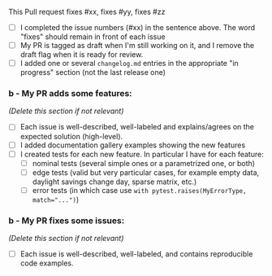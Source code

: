 This Pull request fixes #xx, fixes #yy, fixes #zz

 - [ ] I completed the issue numbers (#xx) in the sentence above. The word "fixes" should remain in front of each issue
 - [ ] My PR is tagged as draft when I'm still working on it, and I remove the draft flag when it is ready for review.
- [ ] I added one or several `changelog.md` entries in the appropriate "in progress" section (not the last release one)

### b - My PR adds some features:

*(Delete this section if not relevant)*

 - [ ] Each issue is well-described, well-labeled and explains/agrees on the expected solution (high-level).
 - [ ] I added documentation gallery examples showing the new features
 - [ ] I created tests for each new feature. In particular I have for each feature:
   - [ ] nominal tests (several simple ones or a parametrized one, or both)
   - [ ] edge tests (valid but very particular cases, for example empty data, daylight savings change day, sparse matrix, etc.)
   - [ ] error tests (in which case use `with pytest.raises(MyErrorType, match="...")`)

### b - My PR fixes some issues:

*(Delete this section if not relevant)*

 - [ ] Each issue is well-described, well-labeled, and contains reproducible code examples.
